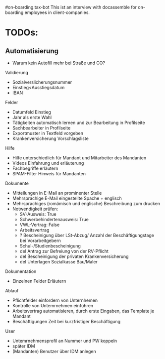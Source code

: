 #on-boarding.tax-bot
This ist an interview with docassemble for on-boarding employees in client-companies. 

# TODOs:
## Automatisierung
- Warum kein Autofill mehr bei Straße und CO?

Validierung
- Sozialverslicherungsnummer
- Einstieg<Ausstiegsdatum
- IBAN

Felder
- Datumfeld Einstieg
- Jahr als erste Wahl
- Tätigkeiten automatisch lernen und zur Bearbeitung in Profilseite
- Sachbearbeiter in Profilseite
- Exportmuster in Textfeld vorgeben
- Krankenversicherung Vorschlagsliste

Hilfe
- Hilfe unterschiedlich für Mandant und Mitarbeiter des Mandanten
- Videos Einfahrung und erläuterung
- Fachbegriffe erläutern
- SPAM-Filter Hinweis für Mandanten

Dokumente
- Mitteilungen in E-Mail an prominenter Stelle
- Mehrsprachige E-Mail eingestellte Spache + englisch
- Mehrsprachiges (romämisch und englische) Beschreibung zum drucken
- Notwendigkeit prüfen:
  - SV-Ausweis: True
  - Schwerbehindertenausweis: True
  - VWL-Vertrag: False
  - Arbeitsvertrag
  - ? Bescheinigung über LSt-Abzug/ Anzahl der Beschäftigungstage bei Vorarbeitgebern
  - Schul-/Studienbescheinigung
  - del Antrag zur Befreiung von der RV-Pflicht
  - del Bescheinigung der privaten Krankenversicherung
  - del Unterlagen Sozialkasse Bau/Maler

Dokumentation
  - Einzelnen Felder Erläutern

Ablauf
  - Pflichtfelder einfordern von Unternhemen
  - Kontrolle von Untemrnehmen einführen
  - Arbeitsvertrag automatisieren, durch erste Eingaben, das Template je Mandant
  - Beschäftigungen Zeit bei kurzfristiger Beschäftigung

User
  - Untemrnehmensprofil an Nummer und PW koppeln
  - später IDM 
  - (Mandanten) Benutzer über IDM anlegen


